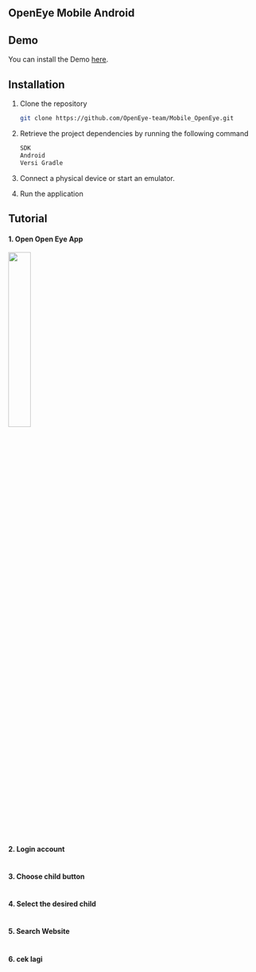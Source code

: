 ## OpenEye Mobile Android

## Demo
You can install the Demo [here](link).

## Installation

1. Clone the repository
   ```sh
   git clone https://github.com/OpenEye-team/Mobile_OpenEye.git
   ```
2. Retrieve the project dependencies by running the following command
   ```sh
   SDK
   Android
   Versi Gradle
   ```

4. Connect a physical device or start an emulator.

5. Run the application

## Tutorial

#### 1. Open Open Eye App
<img  src="https://github.com/OpenEye-team/Mobile_OpenEye/assets/73357308/9846c017-0c7b-489a-8644-37b7a6525ba9" width="30%">

#### 2. Login account
<img  src="">

#### 3. Choose child button
<img  src="">

#### 4. Select the desired child
<img  src="">

#### 5. Search Website
<img  src="">

#### 6. cek lagi
<img  src="">


